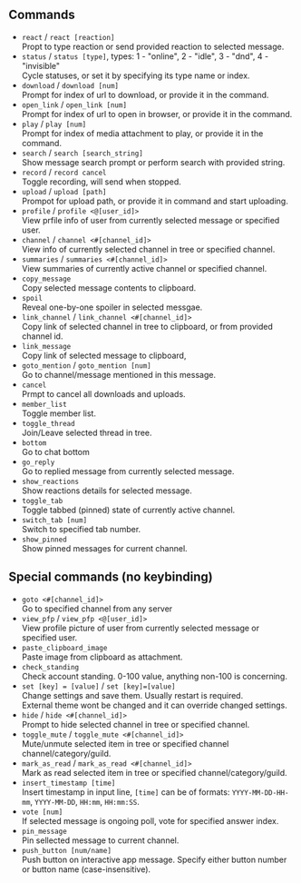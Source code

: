 ## Commands
- `react` / `react [reaction]`  
    Propt to type reaction or send provided reaction to selected message.
- `status` / `status [type]`, types: 1 - "online", 2 - "idle", 3 - "dnd", 4 - "invisible"  
    Cycle statuses, or set it by specifying its type name or index.  
- `download` / `download [num]`  
    Prompt for index of url to download, or provide it in the command.
- `open_link` / `open_link [num]`  
    Prompt for index of url to open in browser, or provide it in the command.
- `play` / `play [num]`  
    Prompt for index of media attachment to play, or provide it in the command.
- `search` / `search [search_string]`  
    Show message search prompt or perform search with provided string.
- `record` / `record cancel`  
    Toggle recording, will send when stopped.
- `upload` / `upload [path]`  
    Prompot for upload path, or provide it in command and start uploading.
- `profile` / `profile <@[user_id]>`  
    View prfile info of user from currently selected message or specified user.
- `channel` / `channel <#[channel_id]>`  
    View info of currently selected channel in tree or specified channel.
- `summaries` / `summaries <#[channel_id]>`  
    View summaries of currently active channel or specified channel.
- `copy_message`  
    Copy selected message contents to clipboard.
- `spoil`  
    Reveal one-by-one spoiler in selected messgae.
- `link_channel` / `link_channel <#[channel_id]>`  
    Copy link of selected channel in tree to clipboard, or from provided channel id.
- `link_message`  
    Copy link of selected message to clipboard,
- `goto_mention` / `goto_mention [num]`  
    Go to channel/message mentioned in this message.
- `cancel`  
    Prmpt to cancel all downloads and uploads.
- `member_list`  
    Toggle member list.
- `toggle_thread`  
    Join/Leave selected thread in tree.
- `bottom`  
    Go to chat bottom
- `go_reply`  
    Go to replied message from currently selected message.
- `show_reactions`  
    Show reactions details for selected message.
- `toggle_tab`  
    Toggle tabbed (pinned) state of currently active channel.
- `switch_tab [num]`  
    Switch to specified tab number.
- `show_pinned`  
    Show pinned messages for current channel.

## Special commands (no keybinding)
- `goto <#[channel_id]>`  
    Go to specified channel from any server
- `view_pfp` / `view_pfp <@[user_id]>`  
    View profile picture of user from currently selected message or specified user.
- `paste_clipboard_image`  
    Paste image from clipboard as attachment.
- `check_standing`  
    Check account standing. 0-100 value, anything non-100 is concerning.  
- `set [key] = [value]` / `set [key]=[value]`  
    Change settings and save them. Usually restart is required.  
    External theme wont be changed and it can override changed settings.  
- `hide` / `hide <#[channel_id]>`  
    Prompt to hide selected channel in tree or specified channel.
- `toggle_mute` / `toggle_mute <#[channel_id]>`  
    Mute/unmute selected item in tree or specified channel channel/category/guild.
- `mark_as_read` / `mark_as_read <#[channel_id]>`  
    Mark as read selected item in tree or specified channel/category/guild.
- `insert_timestamp [time]`  
    Insert timestamp in input line, `[time]` can be of formats: `YYYY-MM-DD-HH-mm`, `YYYY-MM-DD`, `HH:mm`, `HH:mm:SS`.
- `vote [num]`  
    If selected message is ongoing poll, vote for specified answer index.
- `pin_message`  
    Pin sellected message to current channel.
- `push_button [num/name]`  
    Push button on interactive app message. Specify either button number or button name (case-insensitive).
